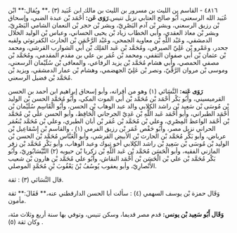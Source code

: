 ٤٨١٦ - القاسم بن الليث بن مسرور بن الليث بن مالك ابن عُبَيد (٣) ،** ويُقال:** ابْن عُبَيد الله الرسعني، أَبُو صالح العتابي نزيل تنيس.**رَوَى عَن:** أَحْمَد بْن عبدة الضبي، وإسحاق بْن رزيق الرسعني، وبشر بْن آدم البَصْرِيّ، وبشر بْن حجر بْن النعمان الشامي البَصْرِيّ، وبشر بْن معاذ العقدي، وأبي الخطاب زياد بْن يحيى الحساني، وعباس بْن الوليد الخلال الدمشقي، وعَبْد اللَّهِ بْن معاوية الجمحي، وعَبْد الرَّحْمَنِ بْن الحارث الكفرتوثي ولقبه جحدر، وعَمْرو بْن عَلِيّ الصيرفي، ومُحَمَّد بْن عَبد المَلِك بْن أَبي الشوارب القرشي، ومحمد بْن عثمان بْن أَبي صفوان الثقفي، ومحمد بْن عُمَر بن علي بن مقدم المقدمي، ومُحَمَّد بْن مصفي الحمصي، وأبي هشام مُحَمَّد بْن يزيد الرفاعي، والمعافى بْن سُلَيْمان الرسعني، وموسى بْن مروان الرَّقِّيّ، ونصر بْن عَلِيّ الجهضمي، وهشام بْن عمار الدمشقي، ويزيد بْن مُحَمَّد بْن فضيل الرسعني.

**رَوَى عَنه:** النَّسَائي (١) وهو من أقرانه، وأبو إسحاق إبراهيم ابن أحمد بن الحسن القرميسيني، وأَبُو بَكْر أَحْمَد بْن مُحَمَّد بْن أَبي الموت المكي، وأَبُو مُحَمَّد الحسن بْن الوليد بْن مُوسَى بْن سَعِيد بْن راشد الكِلابي والد عبد الوهاب بْن الحسن، وأَبُو الْقَاسِمِ سُلَيْمان بْن أَحْمَد الطبراني، وأبو أَحْمَد عَبد اللَّهِ بْن عَدِيّ الجرجاني الْحَافِظ، وأبو الحسن علي بْن مُحَمَّد بْن أَحْمَد الواعظ المِصْرِي، وعلي بْن مُحَمَّد بْن عُمَر بْن أبان الطبري، وعلي بْن مُحَمَّد بْنعُمَر الحراني نزيل مصر، وأَبُو حَفْص عُمَر بْن رزيق الفرمي (١) ، والقاسم بْن إِسْمَاعِيل بْن عرباض، وأبو بَكْر مُحَمَّد بْن الحارث بْن الأبيض القرشي، وأبو الْعَبَّاس مُحَمَّد بْن الحسن بْن الوليد بْن مُوسَى بْن سَعِيد بْن راشد الكِلابي أخو تبوك وعبد الوهاب، وأبو بَكْر مُحَمَّد بْن زفر المازني الفقيه، وأبو الْحَسَن مُحَمَّد بْن عَبد اللَّهِ بْن زكريا بْن حيويه (٢) النَّيْسَابُورِيّ، وأَبُو بَكْر مُحَمَّد بْن علي بْن الْحَسَن بْن أَحْمَد النقاش، وأَبُو علي مُحَمَّد بْن هارون بْن شعيب الأَنْصارِيّ، وأبو يعقوب يُوسُفُ بْنُ يَعْقُوبَ بْنِ مُحَمَّدٍ الموصلي.

قال النَّسَائي (٣) : ثقة.

وَقَال حمزة بْن يوسف السهمي (٤) : سألت أبا الحسن الدارقطني عنه،** فَقَالَ:** ثقة مأمون.

**وَقَال أَبُو سَعِيد بْن يونس:** قدم مصر قديما، وسكن تنيس، وتوفي بها سنة أربع وثلاث مئة، وكان ثقة (٥) .